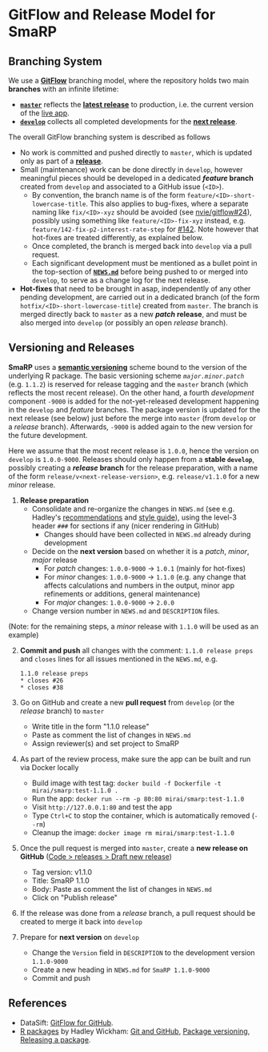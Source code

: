 # GitFlow and Release Model for SmaRP


## Branching System

We use a [**GitFlow**](https://nvie.com/posts/a-successful-git-branching-model/) branching model, where the repository holds two main **branches** with an infinite lifetime:

- [**`master`**](https://github.com/miraisolutions/SmaRP/tree/master) reflects the [**latest release**](https://github.com/miraisolutions/SmaRP/releases/latest) to production, i.e. the current version of the [live app](https://mirai-solutions.ch/gallery/smarp).
- [**`develop`**](https://github.com/miraisolutions/SmaRP/tree/develop) collects all completed developments for the [**next release**](#versioning-and-releases).

The overall GitFlow branching system is described as follows

- No work is committed and pushed directly to `master`, which is updated only as part of a [**release**](#versioning-and-releases).
- Small (maintenance) work can be done directly in `develop`, however meaningful pieces should be developed in a dedicated **_feature_ branch** created from `develop` and associated to a GitHub issue (`<ID>`).
    - By convention, the branch name is of the form `feature/<ID>-short-lowercase-title`. This also applies to bug-fixes, where a separate naming like `fix/<ID>-xyz` should be avoided (see [nvie/gitflow#24](https://github.com/nvie/gitflow/issues/24)), possibly using something like `feature/<ID>-fix-xyz` instead, e.g. `feature/142-fix-p2-interest-rate-step` for [#142](https://github.com/miraisolutions/SmaRP/issues/142). Note however that hot-fixes are treated differently, as explained below.
    - Once completed, the branch is merged back into `develop` via a pull request.
    - Each significant development must be mentioned as a bullet point in the top-section of [**`NEWS.md`**](../NEWS.md) before being pushed to or merged into `develop`, to serve as a change log for the next release.
- **Hot-fixes** that need to be brought in asap, independently of any other pending development, are carried out in a dedicated branch (of the form `hotfix/<ID>-short-lowercase-title`) created from `master`. The branch is merged directly back to `master` as a new **_patch_ release**, and must be also merged into `develop` (or possibly an open _release_ branch).

<!-- NOTE: we reference this section as #versioning-and-releases, which should be adapted if the title changes -->
## Versioning and Releases

**SmaRP** uses a [**semantic versioning**](https://semver.org/) scheme bound to the version of the underlying R package. The basic versioning scheme _`major.minor.patch`_ (e.g. `1.1.2`) is reserved for release tagging and the `master` branch (which reflects the most recent release). On the other hand, a fourth _development_ component `-9000` is added for the not-yet-released development happening in the `develop` and _feature_ branches. The package version is updated for the next release (see below) just before the merge into `master` (from `develop` or a _release_ branch). Afterwards, `-9000` is added again to the new version for the future development.

Here we assume that the most recent release is `1.0.0`, hence the version on `develop` is `1.0.0-9000`.
Releases should only happen from a **stable `develop`**, possibly creating a **_release_ branch** for the release preparation, with a name of the form `release/v<next-release-version>`, e.g. `release/v1.1.0` for a new _minor_ release.

1. **Release preparation**
    - Consolidate and re-organize the changes in `NEWS.md` (see e.g. Hadley's [recommendations](http://r-pkgs.had.co.nz/release.html#important-files) and [style guide](https://style.tidyverse.org/news.html#news-release)), using the level-3 header `###` for sections if any (nicer rendering in GitHub)
        - Changes should have been collected in `NEWS.md` already during development
    - Decide on the **next version** based on whether it is a _patch_, _minor_, _major_ release
        - For _patch_ changes: `1.0.0-9000` -> `1.0.1` (mainly for hot-fixes)
        - For _minor_ changes: `1.0.0-9000` -> `1.1.0` (e.g. any change that affects calculations and numbers in the output, minor app refinements or additions, general maintenance)
        - For _major_ changes: `1.0.0-9000` -> `2.0.0`
    - Change version number in `NEWS.md` and `DESCRIPTION` files.

(Note: for the remaining steps, a _minor_ release with  `1.1.0` will be used as an example)

2. **Commit and push** all changes with the comment: `1.1.0 release preps` and `closes` lines for all issues mentioned in the `NEWS.md`, e.g.

    ```
    1.1.0 release preps
    * closes #26
    * closes #38
    ```
3. Go on GitHub and create a new **pull request** from `develop` (or the _release_ branch) to `master`
    - Write title in the form "1.1.0 release"
    - Paste as comment the list of changes in `NEWS.md`
    - Assign reviewer(s) and set project to SmaRP
4. As part of the review process, make sure the app can be built and run via Docker locally
    - Build image with test tag: `docker build -f Dockerfile -t mirai/smarp:test-1.1.0 .`
    - Run the app: `docker run --rm -p 80:80 mirai/smarp:test-1.1.0`
    - Visit `http://127.0.0.1:80` and test the app
    - Type `Ctrl+C` to stop the container, which is automatically removed (`--rm`)
    - Cleanup the image: `docker image rm mirai/smarp:test-1.1.0` 
5. Once the pull request is merged into `master`, create a **new release on GitHub** ([Code > releases > Draft new release](https://github.com/miraisolutions/SmaRP/releases/new))
    - Tag version: v1.1.0
    - Title: SmaRP 1.1.0
    - Body: Paste as comment the list of changes in `NEWS.md`
    - Click on "Publish release"
6. If the release was done from a _release_ branch, a pull request should be created to merge it back into `develop`
7. Prepare for **next version** on `develop`
    - Change the `Version` field in `DESCRIPTION` to the development version `1.1.0-9000`
    - Create a new heading in `NEWS.md` for `SmaRP 1.1.0-9000`
    - Commit and push


## References

- DataSift: [GitFlow for GitHub](https://datasift.github.io/gitflow).
- [R packages](http://r-pkgs.had.co.nz/) by Hadley Wickham: [Git and GitHub](http://r-pkgs.had.co.nz/git.html), [Package versioning](http://r-pkgs.had.co.nz/description.html#version), [Releasing a package](http://r-pkgs.had.co.nz/release.html).

